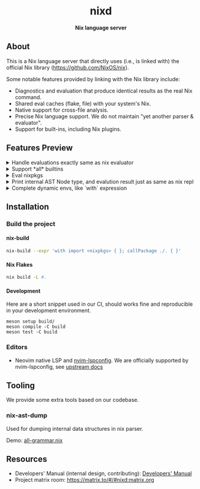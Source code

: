 <div align="center">
  <h1>nixd</code></h1>

  <p>
    <strong>Nix language server</strong>
  </p>
</div>

## About

This is a Nix language server that directly uses (i.e., is linked with) the official Nix library (https://github.com/NixOS/nix).

Some notable features provided by linking with the Nix library include:

- Diagnostics and evaluation that produce identical results as the real Nix command.
- Shared eval caches (flake, file) with your system's Nix.
- Native support for cross-file analysis.
- Precise Nix language support. We do not maintain "yet another parser & evaluator".
- Support for built-ins, including Nix plugins.


## Features Preview

<details><summary>Handle evaluations exactly same as nix evaluator</summary>

![infinte-recursion](docs/images/9ed5e08a-e439-4b09-ba78-d83dc0a8a03f.png)

</details>

<details><summary>Support *all* builtins</summary>

![eval-builtin-json](docs/images/59655838-36a8-4145-9717-f2009e0efef9.png)

And diagnostic:

![eval-builtin-diagnostic](docs/images/f6e10994-41e4-4a03-84a2-ef275fb402fd.png)

</details>

<details><summary>Eval nixpkgs</summary>

![eval-nixpkgs](docs/images/abe2fafc-d139-4741-89af-53339312a1af.png)

</details>

<details><summary>Print internal AST Node type, and evalution result just as same as nix repl</summary>

![eval-ast](docs/images/c7e8a8c7-5c0e-4736-868f-1e2c345468fd.png)


</details>

<details><summary>Complete dynamic envs, like `with` expression</summary>

![complete-with](docs/images/ae629b9f-95cb-48df-aa1d-4f5f94c3c06a.png)

</details>

## Installation

### Build the project

#### nix-build
``` sh
nix-build --expr 'with import <nixpkgs> { }; callPackage ./. { }'
```

#### Nix Flakes
``` sh
nix build -L #.
```

#### Development

Here are a short snippet used in our CI, should works fine and reproducible in your development environment.

```
meson setup build/
meson compile -C build
meson test -C build
```

### Editors

- Neovim native LSP and [nvim-lspconfig](https://github.com/neovim/nvim-lspconfig). We are officially supported by nvim-lspconfig, see [upstream docs](https://github.com/neovim/nvim-lspconfig/blob/master/doc/server_configurations.txt#nixd)

## Tooling

We provide some extra tools based on our codebase.

### nix-ast-dump

Used for dumping internal data structures in nix parser.

Demo: [all-grammar.nix](tools/nix-ast-dump/test/all-grammar.nix)

## Resources

- Developers' Manual (internal design, contributing): [Developers' Manual](docs/dev.md)
- Project matrix room: https://matrix.to/#/#nixd:matrix.org
